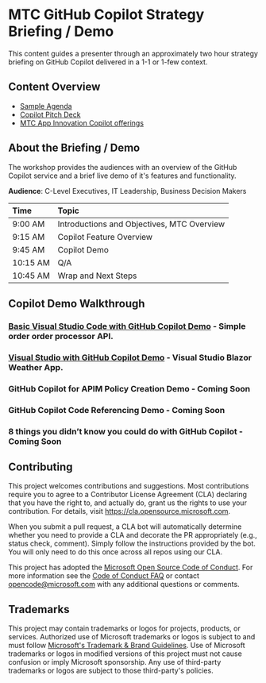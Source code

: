 # MTC GitHub Copilot Strategy Briefing / Demo

This content guides a presenter through an approximately two hour strategy briefing on GitHub Copilot delivered in a 1-1 or 1-few context.

## Content Overview
- [Sample Agenda](./resources/agenda-mtc-1m.docx)
- [Copilot Pitch Deck](./resources/GitHub-Copilot-Pitch-Deck-Final.pptx)
- [MTC App Innovation Copilot offerings](./resources/MTC%20GHCopilot%20Offering.pptx)


## About the Briefing / Demo 

The workshop provides the audiences with an overview of the GitHub Copilot service and a brief live demo of it's features and functionality.

**Audience**: C-Level Executives, IT Leadership, Business Decision Makers

| Time         | Topic   |
|:-------------|:------- |
|9:00 AM  | Introductions and Objectives, MTC Overview|
|9:15 AM  | Copilot Feature Overview |
|9:45 AM  | Copilot Demo |
|10:15 AM | Q/A |
|10:45 AM | Wrap and Next Steps |

## Copilot Demo Walkthrough

### [Basic Visual Studio Code with GitHub Copilot Demo](./basicDemo.md) - Simple order order processor API.
### [Visual Studio with GitHub Copilot Demo](./src/demo/visualstudio/VisualStudioDemo.md) - Visual Studio Blazor Weather App.

### GitHub Copilot for APIM Policy Creation Demo - Coming Soon
### GitHub Copilot Code Referencing Demo - Coming Soon
### 8 things you didn’t know you could do with GitHub Copilot - Coming Soon 


## Contributing

This project welcomes contributions and suggestions.  Most contributions require you to agree to a
Contributor License Agreement (CLA) declaring that you have the right to, and actually do, grant us
the rights to use your contribution. For details, visit https://cla.opensource.microsoft.com.

When you submit a pull request, a CLA bot will automatically determine whether you need to provide
a CLA and decorate the PR appropriately (e.g., status check, comment). Simply follow the instructions
provided by the bot. You will only need to do this once across all repos using our CLA.

This project has adopted the [Microsoft Open Source Code of Conduct](https://opensource.microsoft.com/codeofconduct/).
For more information see the [Code of Conduct FAQ](https://opensource.microsoft.com/codeofconduct/faq/) or
contact [opencode@microsoft.com](mailto:opencode@microsoft.com) with any additional questions or comments.

## Trademarks

This project may contain trademarks or logos for projects, products, or services. Authorized use of Microsoft 
trademarks or logos is subject to and must follow 
[Microsoft's Trademark & Brand Guidelines](https://www.microsoft.com/en-us/legal/intellectualproperty/trademarks/usage/general).
Use of Microsoft trademarks or logos in modified versions of this project must not cause confusion or imply Microsoft sponsorship.
Any use of third-party trademarks or logos are subject to those third-party's policies.
